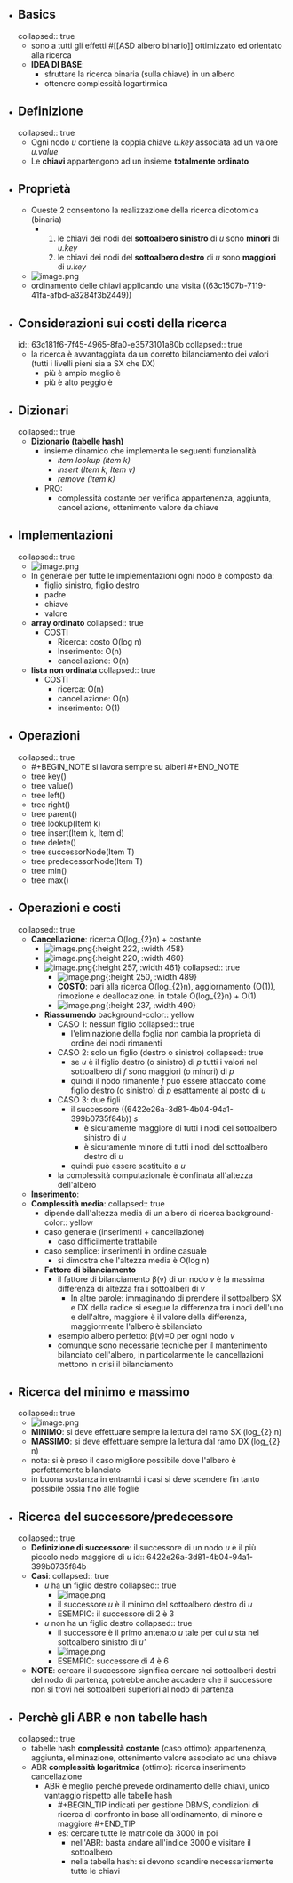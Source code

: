 - ## Basics
  collapsed:: true
	- sono a tutti gli effetti #[[ASD albero binario]] ottimizzato ed orientato alla ricerca
	- **IDEA DI BASE**:
		- sfruttare la ricerca binaria (sulla chiave) in un albero
		- ottenere complessità logartirmica
- ## Definizione
  collapsed:: true
	- Ogni nodo *u* contiene la coppia chiave *u.key* associata ad un valore *u.value*
	- Le **chiavi** appartengono ad un insieme **totalmente ordinato**
- ## Proprietà
	- Queste 2 consentono la realizzazione della ricerca dicotomica (binaria)
		- 1. le chiavi dei nodi del **sottoalbero sinistro** di *u* sono **minori** di *u.key*
		  2. le chiavi dei nodi del **sottoalbero destro** di *u* sono **maggiori** di *u.key*
	- ![image.png](../assets/image_1673623411853_0.png)
	- ordinamento delle chiavi applicando una visita ((63c1507b-7119-41fa-afbd-a3284f3b2449))
- ## Considerazioni sui costi della ricerca
  id:: 63c181f6-7f45-4965-8fa0-e3573101a80b
  collapsed:: true
	- la ricerca è avvantaggiata da un corretto bilanciamento dei valori (tutti i livelli pieni sia a SX che DX)
		- più è ampio meglio è
		- più è alto peggio è
- ## Dizionari
  collapsed:: true
	- **Dizionario (tabelle hash)**
		- insieme dinamico che implementa le seguenti funzionalità
			- *item lookup (item k)*
			- *insert (Item k, Item v)*
			- *remove (Item k)*
		- PRO:
			- complessità costante per verifica appartenenza, aggiunta, cancellazione, ottenimento valore da chiave
- ## Implementazioni
  collapsed:: true
	- ![image.png](../assets/image_1673626160111_0.png)
	- In generale per tutte le implementazioni ogni nodo è composto da:
		- figlio sinistro, figlio destro
		- padre
		- chiave
		- valore
	- **array ordinato**
	  collapsed:: true
		- COSTI
			- Ricerca: costo O(log n)
			- Inserimento: O(n)
			- cancellazione: O(n)
	- **lista non ordinata**
	  collapsed:: true
		- COSTI
			- ricerca: O(n)
			- cancellazione: O(n)
			- inserimento: O(1)
- ## Operazioni
  collapsed:: true
	- #+BEGIN_NOTE
	  si lavora sempre su alberi
	  #+END_NOTE
	- tree key()
	- tree value()
	- tree left()
	- tree right()
	- tree parent()
	- tree lookup(Item k)
	- tree insert(Item k, Item d)
	- tree delete()
	- tree successorNode(Item T)
	- tree predecessorNode(Item T)
	- tree min()
	- tree max()
- ## Operazioni e costi
  collapsed:: true
	- **Cancellazione**: ricerca O(log_{2}n) + costante
		- ![image.png](../assets/image_1673628963219_0.png){:height 222, :width 458}
		- ![image.png](../assets/image_1673629001793_0.png){:height 220, :width 460}
		- ![image.png](../assets/image_1673629053630_0.png){:height 257, :width 461}
		  collapsed:: true
			- ![image.png](../assets/image_1673629093636_0.png){:height 250, :width 489}
			- **COSTO**: pari alla ricerca O(log_{2}n), aggiornamento (O(1)), rimozione e deallocazione.
			  in totale O(log_{2}n) + O(1)
			- ![image.png](../assets/image_1673629135390_0.png){:height 237, :width 490}
		- **Riassumendo**
		  background-color:: yellow
			- CASO 1: nessun figlio
			  collapsed:: true
				- l'eliminazione della foglia non cambia la proprietà di ordine dei nodi rimanenti
			- CASO 2: solo un figlio (destro o sinistro)
			  collapsed:: true
				- se *u* è il figlio destro (o sinistro) di *p* tutti i valori nel sottoalbero di *f* sono maggiori (o minori) di *p*
				- quindi il nodo rimanente *f* può essere attaccato come figlio destro (o sinistro) di *p* esattamente al posto di *u*
			- CASO 3: due figli
				- il successore ((6422e26a-3d81-4b04-94a1-399b0735f84b)) *s*
					- è sicuramente maggiore di tutti i nodi del sottoalbero sinistro di *u*
					- è sicuramente minore di tutti i nodi del sottoalbero destro di *u*
				- quindi può essere sostituito a *u*
			- la complessità computazionale è confinata all'altezza dell'albero
	- **Inserimento**:
	- **Complessità media**:
	  collapsed:: true
		- dipende dall'altezza media di un albero di ricerca
		  background-color:: yellow
		- caso generale (inserimenti + cancellazione)
			- caso difficilmente trattabile
		- caso semplice: inserimenti in ordine casuale
			- si dimostra che l'altezza media è O(log n)
		- **Fattore di bilanciamento**
			- il fattore di bilanciamento β(v) di un nodo *v* è la massima differenza di altezza fra i sottoalberi di *v*
				- In altre parole: immaginando di prendere il sottoalbero SX e DX della radice si esegue la differenza tra i nodi dell'uno e dell'altro, maggiore è il valore della differenza, maggiormente l'albero è sbilanciato
			- esempio albero perfetto: β(v)=0  per ogni nodo *v*
			- comunque sono necessarie tecniche per il mantenimento bilanciato dell'albero, in particolarmente le cancellazioni mettono in crisi il bilanciamento
- ## Ricerca del minimo e massimo
  collapsed:: true
	- ![image.png](../assets/image_1673886700775_0.png)
	- **MINIMO**: si deve effettuare sempre la lettura del ramo SX (log_{2} n)
	- **MASSIMO**: si deve effettuare sempre la lettura dal ramo DX (log_{2} n)
	- nota: si è preso il caso migliore possibile dove l'albero è perfettamente bilanciato
	- in buona sostanza in entrambi i casi si deve scendere fin tanto possibile ossia fino alle foglie
- ## Ricerca del successore/predecessore
  collapsed:: true
	- **Definizione di successore**: il successore di un nodo *u* è il più piccolo nodo maggiore di *u*
	  id:: 6422e26a-3d81-4b04-94a1-399b0735f84b
	- **Casi**:
	  collapsed:: true
		- *u* ha un figlio destro
		  collapsed:: true
			- ![image.png](../assets/image_1673642013296_0.png)
			- il successore *u* è il minimo del sottoalbero destro di *u*
			- ESEMPIO: il successore di 2 è 3
		- *u* non ha un figlio destro
		  collapsed:: true
			- il successore è il primo antenato *u* tale per cui *u* sta nel sottoalbero sinistro di *u'*
			- ![image.png](../assets/image_1673642309178_0.png)
			- ESEMPIO: successore di 4 è 6
	- **NOTE**: cercare il successore significa cercare nei sottoalberi destri del nodo di partenza, potrebbe anche accadere che il successore non si trovi nei sottoalberi superiori al nodo di partenza
- ## Perchè gli ABR e non tabelle hash
  collapsed:: true
	- tabelle hash **complessità costante** (caso ottimo): appartenenza, aggiunta, eliminazione, ottenimento valore associato ad una chiave
	- ABR **complessità logaritmica** (ottimo): ricerca inserimento cancellazione
		- ABR è meglio perché prevede ordinamento delle chiavi, unico vantaggio rispetto alle tabelle hash
			- #+BEGIN_TIP
			  indicati per gestione DBMS, condizioni di ricerca di confronto in base all'ordinamento, di minore e maggiore
			  #+END_TIP
			- es: cercare tutte le matricole da 3000 in poi
				- nell'ABR: basta andare all'indice 3000 e visitare il sottoalbero
				- nella tabella hash: si devono scandire necessariamente tutte le chiavi